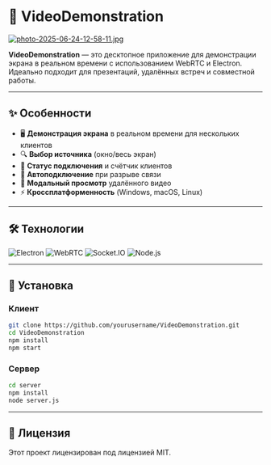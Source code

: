 # 🎥 VideoDemonstration 

[![photo-2025-06-24-12-58-11.jpg](https://i.postimg.cc/gc8HbwYR/photo-2025-06-24-12-58-11.jpg)](https://postimg.cc/vD8VWZxH)


**VideoDemonstration** — это десктопное приложение для демонстрации экрана в реальном времени с использованием WebRTC и Electron. Идеально подходит для презентаций, удалённых встреч и совместной работы.

---

## ✨ Особенности
- 🖥 **Демонстрация экрана** в реальном времени для нескольких клиентов  
- 🔍 **Выбор источника** (окно/весь экран)  
- 📶 **Статус подключения** и счётчик клиентов  
- 🚀 **Автоподключение** при разрыве связи  
- 📌 **Модальный просмотр** удалённого видео  
- ⚡ **Кроссплатформенность** (Windows, macOS, Linux)  

---

## 🛠 Технологии
![Electron](https://img.shields.io/badge/Electron-2B2E3A?style=flat&logo=electron&logoColor=9FEAF9)
![WebRTC](https://img.shields.io/badge/WebRTC-333333?style=flat&logo=webrtc&logoColor=white)
![Socket.IO](https://img.shields.io/badge/Socket.IO-010101?style=flat&logo=socket.io&logoColor=white)
![Node.js](https://img.shields.io/badge/Node.js-339933?style=flat&logo=nodedotjs&logoColor=white)

---

## 🚀 Установка

### Клиент
```bash
git clone https://github.com/yourusername/VideoDemonstration.git
cd VideoDemonstration
npm install
npm start
```
### Сервер
```bash
cd server
npm install
node server.js
```
---
## 📝 Лицензия
Этот проект лицензирован под лицензией MIT.
